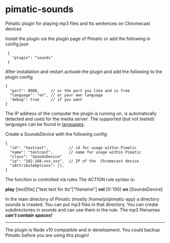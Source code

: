 # pimatic-sounds
Pimatic plugin for playing mp3 files and tts sentences on Chromecast devices

Install the plugin via the plugin page of Pimatic or add the following in config.json
```
 {
   "plugin": "sounds"
 }
```
After installation and restart activate the plugin and add the following to the plugin config
```
{
  "port": 8088,     // or the port you like and is free
  "language": "en", // or your own language
  "debug": true     // if you want
}

```
The IP address of the computer the plugin is running on, is automatically detected and used for the media server.
The supported (but not tested) languages can be found in  [languages](https://github.com/bertreb/pimatic-sounds/blob/master/languages).

Create a SoundsDevice with the following config

```
{
  "id": "testcast",         // id for usage within Pimatic
  "name": "testcast",       // name for usage within Pimatic
  "class": "SoundsDevice"
  "ip": "192.168.xxx.xxx",  // IP of the  Chromecast device
  "xAttributeOptions": [],
}
```

The function is controlled via rules
The ACTION rule syntax is:

**play** [text|file] ["test text for tts"|"filename"] **vol** [0-100] **on** [SoundsDevice]

In the main directory of Pimatic (mostly /home/pi/pimatic-app) a directory sounds is created. You can put mp3 files in that directory. You can create subdirectories in sounds and can use them in the rule.
The mp3 filenames ***can't contain spaces!***

----
The plugin is Node v10 compatible and in development. You could backup Pimatic before you are using this plugin!
